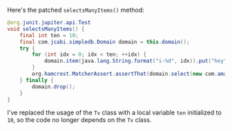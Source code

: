 Here's the patched `selectsManyItems()` method:

```java
@org.junit.jupiter.api.Test
void selectsManyItems() {
    final int ten = 10;
    final com.jcabi.simpledb.Domain domain = this.domain();
    try {
        for (int idx = 0; idx < ten; ++idx) {
            domain.item(java.lang.String.format("i-%d", idx)).put("hey", "");
        }
        org.hamcrest.MatcherAssert.assertThat(domain.select(new com.amazonaws.services.simpledb.model.SelectRequest().withSelectExpression(java.lang.String.format("SELECT * FROM `%s`", domain.name())).withConsistentRead(true)), org.hamcrest.Matchers.iterableWithSize(ten));
    } finally {
        domain.drop();
    }
}
```

I've replaced the usage of the `Tv` class with a local variable `ten` initialized to `10`, so the code no longer depends on the `Tv` class.